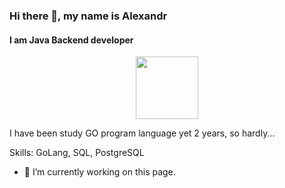 ### Hi there 👋, my name is Alexandr
#### I am Java Backend developer
<div id="header" align="center">
  <img src="https://media.giphy.com/media/M9gbBd9nbDrOTu1Mqx/giphy.gif" width="100"/>
</div>

I have been study GO program language yet 2 years, so hardly...

Skills: GoLang, SQL, PostgreSQL

- 🔭 I’m currently working on this page. 





